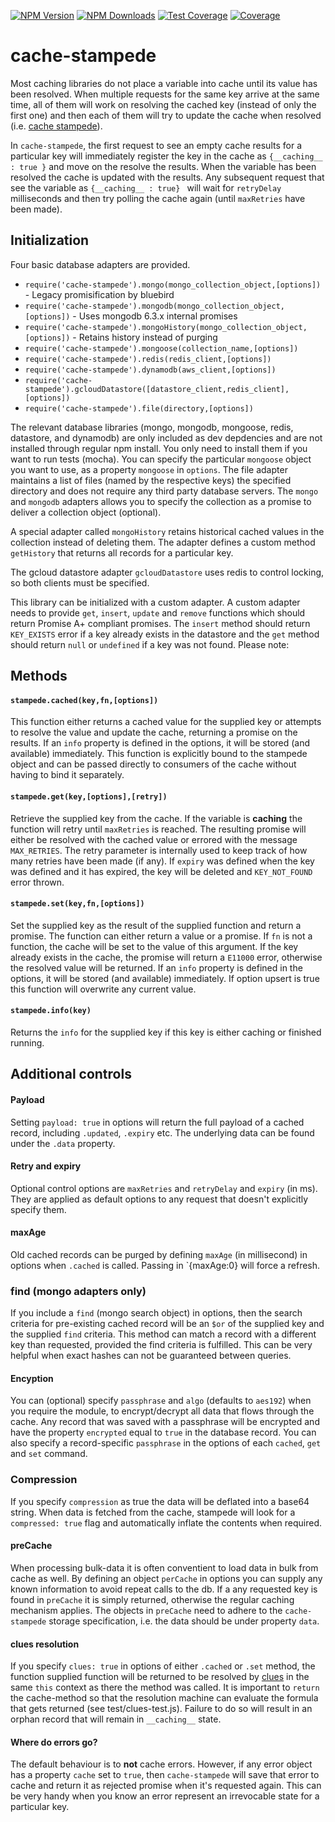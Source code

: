 [![NPM Version][npm-image]][npm-url]
[![NPM Downloads][downloads-image]][downloads-url]
[![Test Coverage][circle-image]][circle-url]
[![Coverage][coverage-image]][coverage-url]

[npm-image]: https://img.shields.io/npm/v/cache-stampede.svg
[npm-url]: https://npmjs.org/package/cache-stampede
[circle-image]: https://circleci.com/gh/ZJONSSON/cache-stampede.png?style=shield
[circle-url]: https://circleci.com/gh/ZJONSSON/cache-stampede/tree/master
[downloads-image]: https://img.shields.io/npm/dm/cache-stampede.svg
[downloads-url]: https://npmjs.org/package/cache-stampede
[coverage-image]: https://3tjjj5abqi.execute-api.us-east-1.amazonaws.com/prod/cache-stampede/badge
[coverage-url]: https://3tjjj5abqi.execute-api.us-east-1.amazonaws.com/prod/cache-stampede/url

# cache-stampede
Most caching libraries do not place a variable into cache until its value has been resolved.  When multiple requests for the same key arrive at the same time, all of them will work on resolving the cached key (instead of only the first one) and then each of them will try to update the cache when resolved (i.e. [cache stampede](http://en.wikipedia.org/wiki/Cache_stampede)).   

In `cache-stampede`, the first request to see an empty cache results for a particular key will immediately register the key in the cache as `{__caching__ : true }` and move on the resolve the results.  When the variable has been resolved the cache is updated with the results.  Any subsequent request that see the variable as  `{__caching__ : true} ` will wait for  `retryDelay ` milliseconds and then try polling the cache again (until `maxRetries` have been made).

## Initialization
Four basic database adapters are provided.
* `require('cache-stampede').mongo(mongo_collection_object,[options])`  - Legacy promisification by bluebird
* `require('cache-stampede').mongodb(mongo_collection_object,[options])`  - Uses mongodb 6.3.x internal promises
* `require('cache-stampede').mongoHistory(mongo_collection_object,[options])`  - Retains history instead of purging
* `require('cache-stampede').mongoose(collection_name,[options])`
* `require('cache-stampede').redis(redis_client,[options])`
* `require('cache-stampede').dynamodb(aws_client,[options])`
* `require('cache-stampede').gcloudDatastore([datastore_client,redis_client],[options])`
* `require('cache-stampede').file(directory,[options])`

The relevant database libraries (mongo, mongodb, mongoose, redis, datastore, and dynamodb) are only included as dev depdencies and are not installed through regular npm install.  You only need to install them if you want to run tests (mocha).  You can specify the particular `mongoose` object you want to use, as a property `mongoose` in `options`.  The file adapter maintains a list of files (named by the respective keys) the specified directory and does not require any third party database servers.  The `mongo` and `mongodb` adapters allows you to specify the collection as a promise to deliver a collection object (optional).

A special adapter called `mongoHistory` retains historical cached values in the collection instead of deleting them. The adapter defines a custom method `getHistory` that returns all records for a particular key.

The gcloud datastore adapter `gcloudDatastore` uses redis to control locking, so both clients must be specified.

This library can be initialized with a custom adapter.  A custom adapter needs to provide `get`, `insert`, `update` and `remove` functions which should return Promise A+ compliant promises.  The `insert` method should return `KEY_EXISTS` error if a key already exists in the datastore and the `get` method should return `null` or `undefined` if a key was not found.  Please note:  

## Methods

#### `stampede.cached(key,fn,[options])`
This function either returns a cached value for the supplied key or attempts to resolve the value and update the cache, returning a promise on the results.  If an `info` property is defined in the options, it will be stored (and available) immediately.  This function is explicitly bound to the stampede object and can be passed directly to consumers of the cache without having to bind it separately.  

#### `stampede.get(key,[options],[retry])`
Retrieve the supplied key from the cache. If the variable is __caching__ the function will retry until `maxRetries` is reached.  The resulting promise will either be resolved with the cached value or errored with the message `MAX_RETRIES`.  The retry parameter is internally used to keep track of how many retries have been made (if any).  If `expiry` was defined when the key was defined and it has expired, the key will be deleted and `KEY_NOT_FOUND` error thrown.   

#### `stampede.set(key,fn,[options])`
Set the supplied key as the result of the supplied function and return a promise.  The function can either return a value or a promise.  If `fn` is not a function, the cache will be set to the value of this argument.  If the key already exists in the cache, the promise will return a `E11000` error, otherwise the resolved value will be returned. If an `info` property is defined in the options, it will be stored (and available) immediately. If option upsert is true this function will overwrite any current value.

#### `stampede.info(key)`
Returns the `info` for the supplied key if this key is either caching or finished running.


## Additional controls

#### Payload
Setting `payload: true` in options will return the full payload of a cached record, including `.updated`, `.expiry` etc.  The underlying data can be found under the `.data` property. 

#### Retry and expiry
Optional  control options are `maxRetries` and `retryDelay` and `expiry`  (in ms).  They are applied as default options to any request that doesn't explicitly specify them. 

#### maxAge
Old cached records can be purged by defining `maxAge` (in millisecond) in options when `.cached` is called.  Passing in `{maxAge:0} will force a refresh.

### find (mongo adapters only)
If you include a `find` (mongo search object) in options, then the search criteria for pre-existing cached record will be an `$or` of the supplied key and the supplied `find` criteria.  This method can match a record with a different key than requested, provided the find criteria is fulfilled.  This can be very helpful when exact hashes can not be guaranteed between queries.

#### Encyption
You can (optional) specify `passphrase` and `algo` (defaults to `aes192`) when you require the module, to encrypt/decrypt all data that flows through the cache.  Any record that was saved with a passphrase will be encrypted and have the property `encrypted` equal to `true` in the database record.  You can also specify a record-specific `passphrase` in the options of each `cached`, `get` and `set` command.

### Compression
If you specify `compression` as true the data will be deflated into a base64 string.   When data is fetched from the cache, stampede will look for a `compressed: true` flag and automatically inflate the contents when required.

#### preCache
When processing bulk-data it is often conventient to load data in bulk from cache as well.  By defining an object `perCache` in options you can supply any known information to avoid repeat calls to the db.  If a any requested key is found in `preCache` it is simply returned, otherwise the regular caching mechanism applies.   The objects in `preCache` need to adhere to the `cache-stampede` storage specification, i.e. the data should be under property `data`.

#### clues resolution
If you specify `clues: true` in options of either `.cached` or `.set` method,  the function supplied function will be returned to be resolved by [clues](https://github.com/ZJONSSON/clues) in the same `this` context as there the method was called.  It is important to `return` the cache-method so that the resolution machine can evaluate the formula that gets returned (see test/clues-test.js).  Failure to do so will result in an orphan record that will remain in `__caching__` state.

#### Where do errors go?
The default behaviour is to **not** cache errors. However, if any error object has a property `cache` set to `true`, then `cache-stampede` will save that error to cache and return it as rejected promise when it's requested again.  This can be very handy when you know an error represent an irrevocable state for a particular key.


